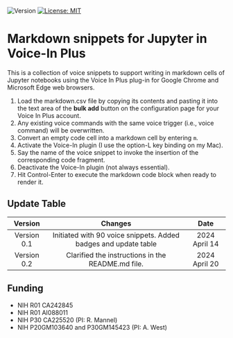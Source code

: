 ![Version](https://img.shields.io/static/v1?label=markdown-jupyter-voice-in&message=0.2&color=brightcolor)
[![License: MIT](https://img.shields.io/badge/License-MIT-blue.svg)](https://opensource.org/licenses/MIT)

# Markdown snippets for Jupyter in Voice-In Plus

This is a collection of voice snippets to support writing in markdown cells of Jupyter notebooks using the Voice In Plus plug-in for Google Chrome and Microsoft Edge web browsers.

1. Load the markdown.csv file by copying its contents and pasting it into the text area of the **bulk add** button on the configuration page for your Voice In Plus account.
2. Any existing voice commands with the same voice trigger (i.e., voice command) will be overwritten.
3. Convert an empty code cell into a markdown cell by entering `m`.
4. Activate the Voice-In plugin (I use the option-L key binding on my Mac).
6. Say the name of the voice snippet to invoke the insertion of the corresponding code fragment.
7. Deactivate the Voice-In plugin (not always essential).
8. Hit Control-Enter to execute the markdown code block when ready to render it.


## Update Table
|Version      | Changes                                                                                                                                    | Date                 |
|:-----------:|:------------------------------------------------------------------------------------------------------------------------------------------:|:--------------------:|
| Version 0.1 |  Initiated  with 90 voice snippets. Added badges and update table                                                                          | 2024 April 14        |
| Version 0.2 |  Clarified the instructions in the README.md file.                                                                                         |  2024  April 20      | 

## Funding
- NIH R01 CA242845
- NIH R01 AI088011
- NIH P30 CA225520 (PI: R. Mannel)
- NIH P20GM103640 and P30GM145423 (PI: A. West)

